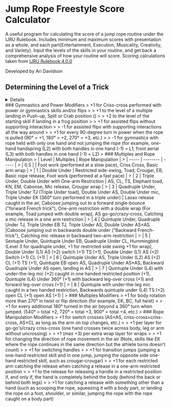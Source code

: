 # Jump Rope Freestyle Score Calculator


A useful program for calculating the score of a jump rope routine under the IJRU Rulebook. Includes minimum and maximum scores with presentation as a whole, and each part(Entertainment, Execution, Musicality, Creativity, and Variety). Input the levels of the skills in your routine, and get back a comprehensive analysis of how your routine will score. Scoring calculations taken from [IJRU Rulebook 4.0.0](https://rules.ijru.sport/technical-manual/calculations/freestyle/single-rope)

Developed by Ari Davidson

## Determining the Level of a Trick
<details>
### Gymnastics and Power
<br>
> | Level | Gymnastics | Power |
> | ----- | -------- | -------- |
> | 1     | Cartwheel, Roundoff, Forward/backward roll, Butterfly Kick (B kick) | Standing to Frog/Push-up without pulling the rope, Frog/Push-up to standing without pulling the rope, Basic power skill entrance |
> | 2     | Front Handspring, Kip, Dive roll | Frog, Push-up, Crab, Split | 
> | 3     | Aerial, Barani, Back Handspring, ¾ flip1 (front ¾ flip landing in a crab position or back ¾ landing in a push-up position)| One-handed power Frog/Push-up to standing, Frog from Two Feet(no revolutions of the rope), Frog to single bounce cross landing in standing |
> | 4     | Front Aerial, Front Flip, Back Flip, Butterfly Twist (B twist) | Push-up to Pushup, Frog to Pushup, Punch Frog |
> | 5     | Flips with twists (half or full), Front flip (L4) with double under (+1), ¾ flip (L3) with triple under (+2) | One-handed Punch Frog, Double Under Frog, Push-Up to Push-Up or Belch with double under or cross |
> | 6     | Flips with 1.5 or 2 Spins, Kip Whip, Front Handspring Whip, Backflip (L4) with Triple Under (+2), Front Flip (L4) with Triple Under (+2) | Split to backwards open single bounce landing in standing (must be full split with rope on the ground before pulling) |
> | 7     | Back Flip (L4) with a TJ (+2 for triple, +1 for one arm restricted), Kip Whip (L6) with a Cross (+1 for cross with gymnastics) | Sunny D, Darkside, Triple under landing in Frog |
> | 8     | Double Back, Triple Full, Back Flip (L4, +2 in triple under) with an AS Cross (+2) | Moneymaker |
> 
  </details>
### Gymnastics and Power Modifiers
> +1 for Criss-cross performed with power or gymnastics skills and/or flips
> 
> +1 to the level of a multiple landing in Push-up, Split or Crab position ()
> 
> +2 to the level of the starting skill if landing in a frog position
> 
> +1 for assisted flips without supporting interaction
> 
> -1 for assisted flips with supporting interactions all the way around
> 
> +1 for every 90-degree turn in power when the rope is pulled (90° = +1, 180° = +2, 270° = +3, etc.)
> 
> -1 for gymnastics with rope held with only one hand and not jumping the rope (for example, one-hand handspring (L2) with both handles in one hand (-1) = L1; front aerial (L3) with both handles in one hand (-1) = L2)
>
### Multiples and Rope Manipulation
> | Level | Multiples | Rope Manipulation |
> | ----- | -------- | ----- |
> | 0.5   |          | Foot work (performed at a slow pace), Criss Cross, Basic arm wrap | 
> | 1     | Double Under | Restricted side-swing, Toad, Crougar, EB, Basic rope release, Foot work (performed at a fast pace) |
> | 2     | Triple Under, Double Under with One-arm Restriction | AS, CL, TS, Elephant toad, KN, EM, Caboose, Mic release, Crougar wrap |
> | 3     | Quadruple Under, Triple Under TJ (Triple Under toad), Double Under AS, Double Under mic, Triple Under EK (360° turn performed in a triple under) | Lasso release caught in the air, Caboose jumping out to a forward single-bounce ("forward French trick"), One-arm restriction with a double wrap (For example, Toad jumped with double wrap), AS go-go/crazy-cross, Catching a mic release in a one arm restriction |
> | 4     | Quintuple Under, Quadruple Under TJ, Triple Under EB TJ, Triple Under AS, Double Under AS×AS |Caboose jumping out in backwards double under ("Backward French-trick"), Catching mic release in backward two-arm restriction |
> | 5     | Sextuple Under, Quintuple Under EB, Quadruple Under CL, Hummingbird (Level 3 for quadruple under, +1 for restricted side swing +1 for wrap), Double Under (L1) AS (+2) switch (+1) TS (+1), Double Under (L1) AS (+2) Switch (+1) CL (+1) |
> | 6     | Quintuple Under AS, Triple Under (L2) AS (+2) CL (+1) TS (+1), Quintuple EB open AS, Quadruple Under AS×AS, Backward Quadruple Under AS open, landing in AS |
> | 7     | Quintuple Under (L4) with under-the-leg mic (+2) caught in one handed restricted position (+1), Quintuple (L4) Under 360° (+1) with backward leg-over cross (+1) and forward leg-over cross (+1) |
> | 8     | Quintuple with under-the-leg mic caught in a two handed restriction, Backwards quintuple under (L4) TS (+2) open CL (+1) open AS (+1) |
>
### Multiples Modifiers
> +1 for body rotation more than 270° in twist or flip direction (for example, EK, BC, full twist)
> 
> +1 for every additional 180° turned in the air beyond a 360° turn when jumped. (540° = total +2, 720° = total +3, 900° = total +4, etc.)
> 
### Rope Manipulation Modifiers
> +1 for switch crosses (AS×AS, criss-cross×criss-cross, AS×CL as long as the arm on top changes, etc.)
> 
> +1 per layer for go-go's/crazy criss-cross (one hand crosses twice across body, leg or arm without uncrossing)
> 
> +1 (max +3) per extra wrap layer for wraps
> 
> +1 for changing the direction of rope movement in the air (Note, skills like EK where the rope continues in the same direction but the athlete turns doesn't count)
> 
> +1 for switching handles
> 
> +1 for transition jumps (jumping a one-hand restricted skill and in one jump, jumping the opposite side one-hand restricted skill, such as crougar-crougar)
> 
> +1 for each restricted arm catching the release when catching a release in a one-arm restricted position
> 
> +1 to the release for releasing a handle in a restricted position if, and only if, the hand is completely behind the body (behind the back or behind both legs)
> 
> +1 for catching a release with something other than a hand (such as scooping the rope, squeezing it with a body part, or landing the rope on a foot, shoulder, or similar, jumping the rope with the rope caught on a body part)
